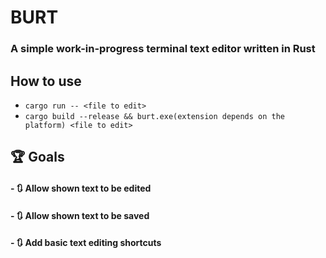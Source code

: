 # BURT

### A simple work-in-progress terminal text editor written in Rust

## How to use

- ```cargo run -- <file to edit>```
- ```cargo build --release && burt.exe(extension depends on the platform) <file to edit>```

## 🏆 Goals
#### - 🔃 Allow shown text to be edited
#### - 🔃 Allow shown text to be saved
#### - 🔃 Add basic text editing shortcuts